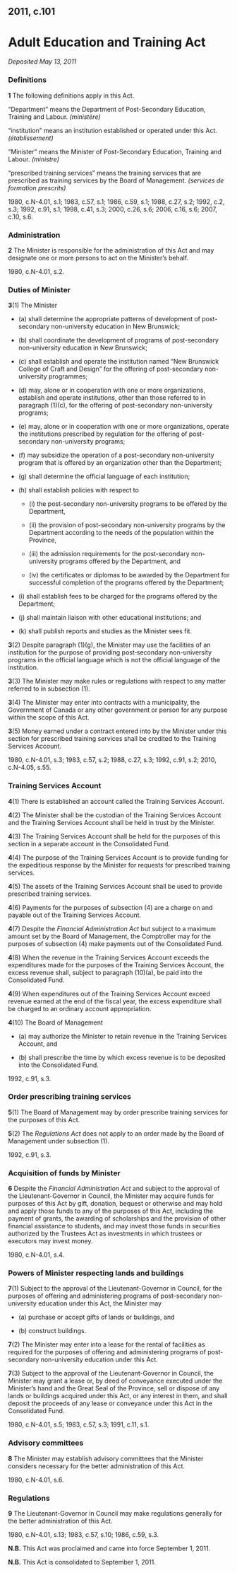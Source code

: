 ## 2011, c.101

# Adult Education and Training Act

_Deposited May 13, 2011_

### Definitions

__1__ The following definitions apply in this Act.

“Department” means the Department of Post-Secondary Education, Training and Labour. _(ministère)_

“institution” means an institution established or operated under this Act. _(établissement)_

“Minister” means the Minister of Post-Secondary Education, Training and Labour. _(ministre)_

“prescribed training services” means the training services that are prescribed as training services by the Board of Management. _(services de formation prescrits)_

1980, c.N-4.01, s.1; 1983, c.57, s.1; 1986, c.59, s.1; 1988, c.27, s.2; 1992, c.2, s.3; 1992, c.91, s.1; 1998, c.41, s.3; 2000, c.26, s.6; 2006, c.16, s.6; 2007, c.10, s.6.

### Administration

__2__ The Minister is responsible for the administration of this Act and may designate one or more persons to act on the Minister’s behalf.

1980, c.N-4.01, s.2.

### Duties of Minister

__3__(1) The Minister

* (a) shall determine the appropriate patterns of development of post-secondary non-university education in New Brunswick;

* (b) shall coordinate the development of programs of post-secondary non-university education in New Brunswick;

* (c) shall establish and operate the institution named “New Brunswick College of Craft and Design” for the offering of post-secondary non-university programmes;

* (d) may, alone or in cooperation with one or more organizations, establish and operate institutions, other than those referred to in paragraph (1)(c), for the offering of post-secondary non-university programs;

* (e) may, alone or in cooperation with one or more organizations, operate the institutions prescribed by regulation for the offering of post-secondary non-university programs;

* (f) may subsidize the operation of a post-secondary non-university program that is offered by an organization other than the Department;

* (g) shall determine the official language of each institution;
	
* (h) shall establish policies with respect to
		
	* (i) the post-secondary non-university programs to be offered by the Department,

	* (ii) the provision of post-secondary non-university programs by the Department according to the needs of the population within the Province,
		
	* (iii) the admission requirements for the post-secondary non-university programs offered by the Department, and

	* (iv) the certificates or diplomas to be awarded by the Department for successful completion of the programs offered by the Department;

* (i) shall establish fees to be charged for the programs offered by the Department;

* (j) shall maintain liaison with other educational institutions; and

* (k) shall publish reports and studies as the Minister sees fit.

__3__(2) Despite paragraph (1)(g), the Minister may use the facilities of an institution for the purpose of providing post‑secondary non-university programs in the official language which is not the official language of the institution.

__3__(3) The Minister may make rules or regulations with respect to any matter referred to in subsection (1).

__3__(4) The Minister may enter into contracts with a municipality, the Government of Canada or any other government or person for any purpose within the scope of this Act.

__3__(5) Money earned under a contract entered into by the Minister under this section for prescribed training services shall be credited to the Training Services Account.

1980, c.N-4.01, s.3; 1983, c.57, s.2; 1988, c.27, s.3; 1992, c.91, s.2; 2010, c.N-4.05, s.55.

### Training Services Account

__4__(1) There is established an account called the Training Services Account.

__4__(2) The Minister shall be the custodian of the Training Services Account and the Training Services Account shall be held in trust by the Minister.

__4__(3) The Training Services Account shall be held for the purposes of this section in a separate account in the Consolidated Fund.

__4__(4) The purpose of the Training Services Account is to provide funding for the expeditious response by the Minister for requests for prescribed training services.

__4__(5) The assets of the Training Services Account shall be used to provide prescribed training services.

__4__(6) Payments for the purposes of subsection (4) are a charge on and payable out of the Training Services Account.

__4__(7) Despite the _Financial Administration Act_ but subject to a maximum amount set by the Board of Management, the Comptroller may for the purposes of subsection (4) make payments out of the Consolidated Fund.

__4__(8) When the revenue in the Training Services Account exceeds the expenditures made for the purposes of the Training Services Account, the excess revenue shall, subject to paragraph (10)(a), be paid into the Consolidated Fund.

__4__(9) When expenditures out of the Training Services Account exceed revenue earned at the end of the fiscal year, the excess expenditure shall be charged to an ordinary account appropriation.

__4__(10) The Board of Management
	
* (a) may authorize the Minister to retain revenue in the Training Services Account, and
	
* (b) shall prescribe the time by which excess revenue is to be deposited into the Consolidated Fund.

1992, c.91, s.3.

### Order prescribing training services

__5__(1) The Board of Management may by order prescribe training services for the purposes of this Act.

__5__(2) The _Regulations Act_ does not apply to an order made by the Board of Management under subsection (1).

1992, c.91, s.3.

### Acquisition of funds by Minister

__6__ Despite the _Financial Administration Act_ and subject to the approval of the Lieutenant-Governor in Council, the Minister may acquire funds for purposes of this Act by gift, donation, bequest or otherwise and may hold and apply those funds to any of the purposes of this Act, including the payment of grants, the awarding of scholarships and the provision of other financial assistance to students, and may invest those funds in securities authorized by the Trustees Act as investments in which trustees or executors may invest money.

1980, c.N-4.01, s.4.

### Powers of Minister respecting lands and buildings

__7__(1) Subject to the approval of the Lieutenant-Governor in Council, for the purposes of offering and administering programs of post-secondary non-university education under this Act, the Minister may

* (a) purchase or accept gifts of lands or buildings, and

* (b) construct buildings.

__7__(2) The Minister may enter into a lease for the rental of facilities as required for the purposes of offering and administering programs of post-secondary non-university education under this Act.

__7__(3) Subject to the approval of the Lieutenant-Governor in Council, the Minister may grant a lease or, by deed of conveyance executed under the Minister’s hand and the Great Seal of the Province, sell or dispose of any lands or buildings acquired under this Act, or any interest in them, and shall deposit the proceeds of any lease or conveyance under this Act in the Consolidated Fund.

1980, c.N-4.01, s.5; 1983, c.57, s.3; 1991, c.11, s.1.

### Advisory committees

__8__ The Minister may establish advisory committees that the Minister considers necessary for the better administration of this Act.

1980, c.N-4.01, s.6.

### Regulations

__9__ The Lieutenant-Governor in Council may make regulations generally for the better administration of this Act.

1980, c.N-4.01, s.13; 1983, c.57, s.10; 1986, c.59, s.3.

__N.B.__ This Act was proclaimed and came into force September 1, 2011.

__N.B.__ This Act is consolidated to September 1, 2011.